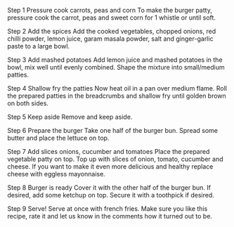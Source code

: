 Step 1 Pressure cook carrots, peas and corn
To make the burger patty, pressure cook the carrot, peas and sweet corn for 1 whistle or until soft.

Step 2 Add the spices
Add the cooked vegetables, chopped onions, red chilli powder, lemon juice, garam masala powder, salt and ginger-garlic paste to a large bowl.

Step 3 Add mashed potatoes
Add lemon juice and mashed potatoes in the bowl, mix well until evenly combined. Shape the mixture into small/medium patties.

Step 4 Shallow fry the patties
Now heat oil in a pan over medium flame. Roll the prepared patties in the breadcrumbs and shallow fry until golden brown on both sides.

Step 5 Keep aside
Remove and keep aside.

Step 6 Prepare the burger
Take one half of the burger bun. Spread some butter and place the lettuce on top.

Step 7 Add slices onions, cucumber and tomatoes
Place the prepared vegetable patty on top. Top up with slices of onion, tomato, cucumber and cheese. If you want to make it even more delicious and healthy replace cheese with eggless mayonnaise.

Step 8 Burger is ready
Cover it with the other half of the burger bun. If desired, add some ketchup on top. Secure it with a toothpick if desired.

Step 9 Serve!
Serve at once with french fries. Make sure you like this recipe, rate it and let us know in the comments how it turned out to be.

